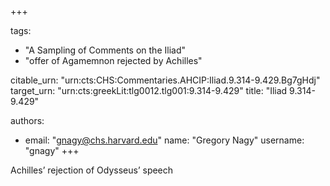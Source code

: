 +++

tags:
- "A Sampling of Comments on the Iliad"
- "offer of Agamemnon rejected by Achilles"

citable_urn: "urn:cts:CHS:Commentaries.AHCIP:Iliad.9.314-9.429.Bg7gHdj"
target_urn: "urn:cts:greekLit:tlg0012.tlg001:9.314-9.429"
title: "Iliad 9.314-9.429"

authors:
- email: "gnagy@chs.harvard.edu"
  name: "Gregory Nagy"
  username: "gnagy"
+++

<p>Achilles’ rejection of Odysseus’ speech</p>